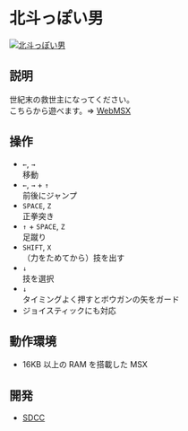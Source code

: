 # 北斗っぽい男

[![北斗っぽい男](http://img.youtube.com/vi/NzZgEHKtv1I/0.jpg)](https://www.youtube.com/watch?v=NzZgEHKtv1I)

## 説明
世紀末の救世主になってください。<br>
こちらから遊べます。⇒  [WebMSX](http://webmsx.org/?MACHINE=MSX1J&ROM=https://github.com/CoBinee/hokuto-msx/raw/main/rom/HOKUTO.ROM)

## 操作
- `←`, `→`<br>移動
- `←`, `→` + `↑`<br>前後にジャンプ
- `SPACE`, `Z`<br>正拳突き
- `↑` + `SPACE`, `Z`<br>足蹴り
- `SHIFT`, `X`<br>（力をためてから）技を出す
- `↓`<br>技を選択
- `↓`<br>タイミングよく押すとボウガンの矢をガード
- ジョイスティックにも対応

## 動作環境
- 16KB 以上の RAM を搭載した MSX

## 開発
- [SDCC](https://sdcc.sourceforge.net)
